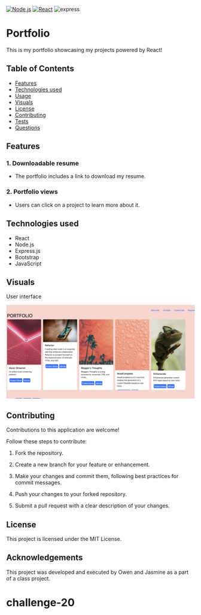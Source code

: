  

[![Node.js](https://img.shields.io/badge/-Node.js-green)](https://nodejs.org/)
[![React](https://img.shields.io/badge/-React-blue)](https://handlebarsjs.com/)
![express](https://img.shields.io/badge/Express.js-purple)


# Portfolio

This is my portfolio showcasing my projects powered by React! 


## Table of Contents
- [Features](#features)
- [Technologies used](#technologies)
- [Usage](#usage)
- [Visuals](#visuals)
- [License](#license)
- [Contributing](#contributing)
- [Tests](#tests)
- [Questions](#questions)



## Features

### 1. Downloadable resume
- The portfolio includes a link to download my resume.


### 2. Portfolio views
- Users can click on a project to learn more about it.


## Technologies used


- React
- Node.js
- Express.js
- Bootstrap
- JavaScript




## Visuals




User interface

![main page](screen.png)




## Contributing


Contributions to this application are welcome! 

Follow these steps to contribute:

1. Fork the repository.

2. Create a new branch for your feature or enhancement.
3. Make your changes and commit them, following best practices for commit messages.
4. Push your changes to your forked repository.
5. Submit a pull request with a clear description of your changes.




## License

This project is licensed under the MIT License.

## Acknowledgements


This project was developed and executed by Owen and Jasmine as a part of a class project.
# challenge-20